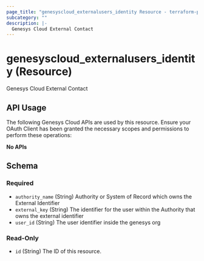 ```yaml
---
page_title: "genesyscloud_externalusers_identity Resource - terraform-provider-genesyscloud"
subcategory: ""
description: |-
  Genesys Cloud External Contact
---
```

# genesyscloud_externalusers_identity (Resource)

Genesys Cloud External Contact

## API Usage
The following Genesys Cloud APIs are used by this resource. Ensure your OAuth Client has been granted the necessary scopes and permissions to perform these operations:

**No APIs**



<!-- schema generated by tfplugindocs -->
## Schema

### Required

- `authority_name` (String) Authority or System of Record which owns the External Identifier
- `external_key` (String) The identifier for the user within the Authority that owns the external identifier
- `user_id` (String) The user identifier inside the genesys org

### Read-Only

- `id` (String) The ID of this resource.

